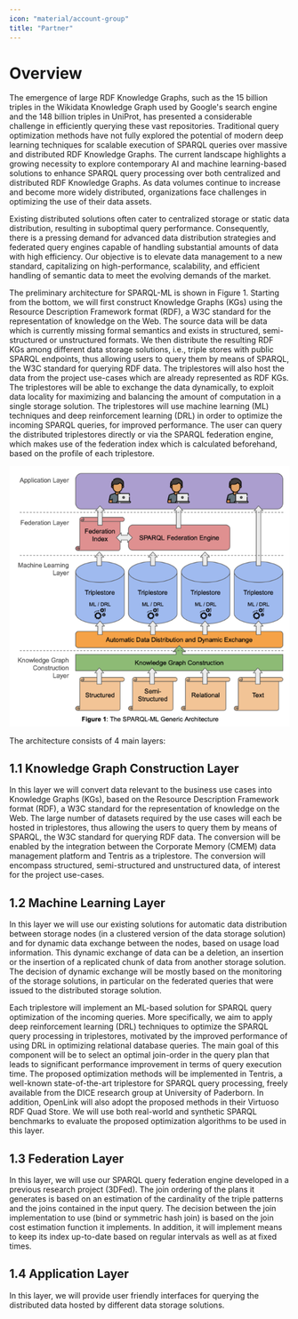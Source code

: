 ```yaml
---
icon: "material/account-group"
title: "Partner"
---
```

# Overview

The emergence of large RDF Knowledge Graphs, such as the 15 billion triples in the Wikidata Knowledge Graph used by Google's search engine and the 148 billion triples in UniProt, has presented a considerable challenge in efficiently querying these vast repositories. Traditional query optimization methods have not fully explored the potential of modern deep learning techniques for scalable execution of SPARQL queries over massive and distributed RDF Knowledge Graphs. The current landscape highlights a growing necessity to explore contemporary AI and machine learning-based solutions to enhance SPARQL query processing over both centralized and distributed RDF Knowledge Graphs. As data volumes continue to increase and become more widely distributed, organizations face challenges in optimizing the use of their data assets.

Existing distributed solutions often cater to centralized storage or static data distribution, resulting in suboptimal query performance. Consequently, there is a pressing demand for advanced data distribution strategies and federated query engines capable of handling substantial amounts of data with high efficiency. Our objective is to elevate data management to a new standard, capitalizing on high-performance, scalability, and efficient handling of semantic data to meet the evolving demands of the market.

The preliminary architecture for SPARQL-ML is shown in Figure 1. Starting from the bottom, we will first construct Knowledge Graphs (KGs) using the Resource Description Framework format (RDF), a W3C standard for the representation of knowledge on the Web. The source data will be data which is currently missing formal semantics and exists in structured, semi-structured or unstructured formats. We then distribute the resulting RDF KGs among different data storage solutions, i.e., triple stores with public SPARQL endpoints, thus allowing users to query them by means of SPARQL, the W3C standard for querying RDF data. The triplestores will also host the data from the project use-cases which are already represented as RDF KGs. The triplestores will be able to exchange the data dynamically, to exploit data locality for maximizing and balancing the amount of computation in a single storage solution. The triplestores will use machine learning (ML) techniques and deep reinforcement learning (DRL) in order to optimize the incoming SPARQL queries, for improved performance. The user can query the distributed triplestores directly or via the SPARQL federation engine, which makes use of the federation index which is calculated beforehand, based on the profile of each triplestore.

![architecture](assets/architecture.png)

The architecture consists of 4 main layers:

## 1.1  Knowledge Graph Construction Layer
In this layer we will convert data relevant to the business use cases into Knowledge Graphs (KGs), based on the Resource Description Framework format (RDF), a W3C standard for the representation of knowledge on the Web. The large number of datasets required by the use cases will each be hosted in triplestores, thus allowing the users to query them by means of SPARQL, the W3C standard for querying RDF data. The conversion will be enabled by the integration between the Corporate Memory (CMEM) data management platform and Tentris as a triplestore. The conversion will encompass structured, semi-structured and unstructured data, of interest for the project use-cases.

## 1.2  Machine Learning Layer
In this layer we will use our existing solutions for automatic data distribution between storage nodes (in a clustered version of the data storage solution) and for dynamic data exchange between the nodes, based on usage load information. This dynamic exchange of data can be a deletion, an insertion or the insertion of a replicated chunk of data from another storage solution. The decision of dynamic exchange will be mostly based on the monitoring of the storage solutions, in particular on the federated queries that were issued to the distributed storage solution.

Each triplestore will implement an ML-based solution for SPARQL query optimization of the incoming queries. More specifically, we aim to apply deep reinforcement learning (DRL) techniques to optimize the SPARQL query processing in triplestores, motivated by the improved performance of using DRL in optimizing relational database queries. The main goal of this component will be to select an optimal  join-order in the query plan that leads to significant performance improvement in terms of query execution time. The proposed optimization methods will be implemented in Tentris, a well-known state-of-the-art triplestore for SPARQL query processing, freely available from the DICE research group at University of Paderborn. In addition, OpenLink will also adopt the proposed methods in their Virtuoso RDF Quad Store. We will use both real-world and synthetic SPARQL benchmarks to evaluate the proposed optimization algorithms to be used in this layer.

## 1.3  Federation Layer
In this layer, we will use our SPARQL query federation engine developed in a previous research project (3DFed). The join ordering of the plans it generates is based on an estimation of the cardinality of the triple patterns and the joins contained in the input query. The decision between the join implementation to use (bind or symmetric hash join) is based on the join cost estimation function it implements. In addition, it will implement means to keep its index up-to-date based on regular intervals as well as at fixed times.

## 1.4  Application Layer 
In this layer, we will provide user friendly interfaces for querying the distributed data hosted by different data storage solutions.



